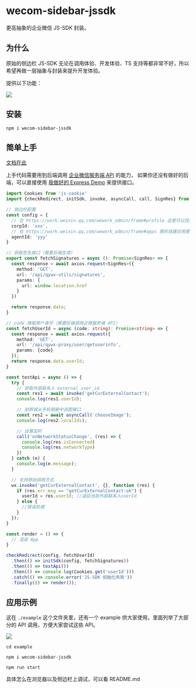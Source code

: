 # wecom-sidebar-jssdk

更高抽象的企业微信 JS-SDK 封装。

## 为什么

原始的侧边栏 JS-SDK 无论在调用体验、开发体验、TS 支持等都非常不好，所以希望再做一层抽象与封装来提升开发体验。

提供以下功能：

![](https://p6-juejin.byteimg.com/tos-cn-i-k3u1fbpfcp/666903d9236a4e93899a11ab9b3111d1~tplv-k3u1fbpfcp-watermark.image?)

## 安装

```shell
npm i wecom-sidebar-jssdk
```

## 简单上手

[文档在此](https://wecom-sidebar.github.io/)

上手代码需要用到后端调用 [企业微信服务端 API](https://work.weixin.qq.com/api/doc/90001/90143/91201) 的能力，
如果你还没有做好的后端，可以直接使用 [我做好的 Express Demo](https://github.com/wecom-sidebar/wecom-sidebar-express-tpl) 来提供接口。

```ts
import Cookies from 'js-cookie'
import {checkRedirect, initSdk, invoke, asyncCall, call, SignRes} from 'wecom-sidebar-jssdk';

// 侧边栏配置
const config = {
  // 在 https://work.weixin.qq.com/wework_admin/frame#profile 这里可以找到
  corpId: 'xxx',
  // 在 https://work.weixin.qq.com/wework_admin/frame#apps 里的自建应用里可以找到
  agentId: 'yyy'
}

// 获取签名接口（需要后端生成）
export const fetchSignatures = async (): Promise<SignRes> => {
  const response = await axios.request<SignRes>({
    method: 'GET',
    url: '/api/qywx-utils/signatures',
    params: {
      url: window.location.href
    }
  })

  return response.data;
}

// code 换取用户身份（需要后端调用企微服务端 API）
const fetchUserId = async (code: string): Promise<string> => {
  const response = await axios.request({
    method: 'GET',
    url: '/api/qywx-proxy/user/getuserinfo',
    params: {code}
  });
  return response.data.userId;
}

const testApi = async () => {
  try {
    // 获取外部联系人 external_user_id
    const res1 = await invoke('getCurExternalContact');
    console.log(res1.userId);

    // 拍照或从手机相册中选图接口
    const res2 = await asyncCall('chooseImage');
    console.log(res2.localIds);

    // 设置监听
    call('onNetworkStatusChange', (res) => {
      console.log(res.isConnected)
      console.log(res.networkType)
    })
  } catch (e) {
    console.log(e.message);
  }

  // 支持原始调用方式
  wx.invoke('getCurExternalContact', {}, function (res) {
    if (res.err_msg == "getCurExternalContact:ok") {
      userId = res.userId; //返回当前外部联系人userId
    } else {
      //错误处理
    }
  });
}

const render = () => {
  // 渲染 App
}

checkRedirect(config, fetchUserId)
  .then(() => initSdk(config, fetchSignatures))
  .then(() => testApi())
  .then(() => console.log(Cookies.get('userId')))
  .catch(() => console.error('JS-SDK 初始化失败'))
  .finally(() => render());
```

## 应用示例

这在 `./example` 这个文件夹里，还有一个 example 供大家使用，里面列举了大部分的 API 调用，方便大家尝试这些 API。

![](https://p1-juejin.byteimg.com/tos-cn-i-k3u1fbpfcp/9f3dc28b48fd4a04870b9210d9d5278e~tplv-k3u1fbpfcp-watermark.image?)

```shell
cd example

npm i wecom-sidebar-jssdk

npm run start
```

具体怎么在浏览器以及侧边栏上调试，可以看 README.md
